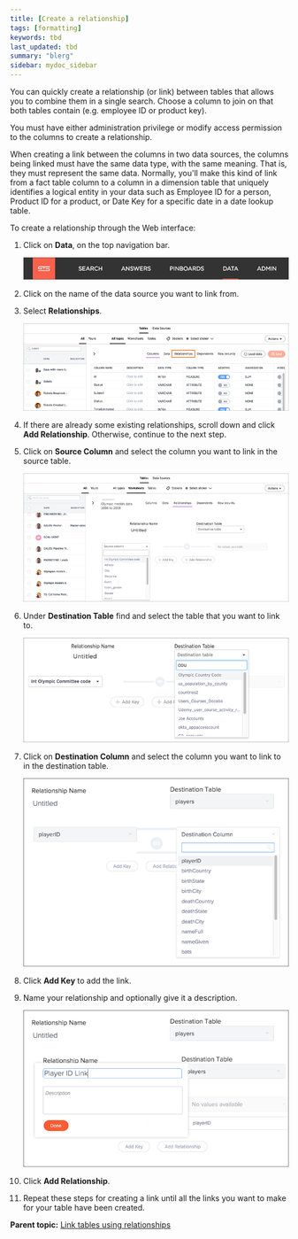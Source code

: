 ```yaml
---
title: [Create a relationship]
tags: [formatting]
keywords: tbd
last_updated: tbd
summary: "blerg"
sidebar: mydoc_sidebar
---
```

You can quickly create a relationship (or link) between tables that allows you to combine them in a single search. Choose a column to join on that both tables contain (e.g. employee ID or product key).

You must have either administration privilege or modify access permission to the columns to create a relationship.

When creating a link between the columns in two data sources, the columns being linked must have the same data type, with the same meaning. That is, they must represent the same data. Normally, you'll make this kind of link from a fact table column to a column in a dimension table that uniquely identifies a logical entity in your data such as Employee ID for a person, Product ID for a product, or Date Key for a specific date in a date lookup table.

To create a relationship through the Web interface:

1.   Click on **Data**, on the top navigation bar.

     ![](../../shared/conrefs/../../images/data_icon.png "Data")

2.   Click on the name of the data source you want to link from.
3.  Select **Relationships**.

     ![](../../shared/conrefs/../../images/select_relationships.png "Select Relationships")

4.   If there are already some existing relationships, scroll down and click **Add Relationship**. Otherwise, continue to the next step.
5.   Click on **Source Column** and select the column you want to link in the source table.

     ![](../../images/create_relationship_2.png "Select a Source Column")

6.   Under **Destination Table** find and select the table that you want to link to.

     ![](../../images/create_relationship_3.png "Find and select a Destination Table")

7.   Click on **Destination Column** and select the column you want to link to in the destination table.

     ![](../../images/create_relationship_4.png "Select the Destination Column")

8.   Click **Add Key** to add the link.
9.   Name your relationship and optionally give it a description.

     ![](../../images/create_relationship_5.png "Name the Relationship")

10.  Click **Add Relationship**.
11.  Repeat these steps for creating a link until all the links you want to make for your table have been created.

**Parent topic:** [Link tables using relationships](../../admin/data_modeling/about_relationships.html)
